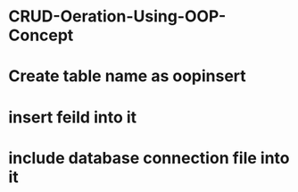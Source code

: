 # CRUD-Oeration-Using-OOP-Concept
# Create table name as oopinsert
# insert feild into it
# include database connection file into it
